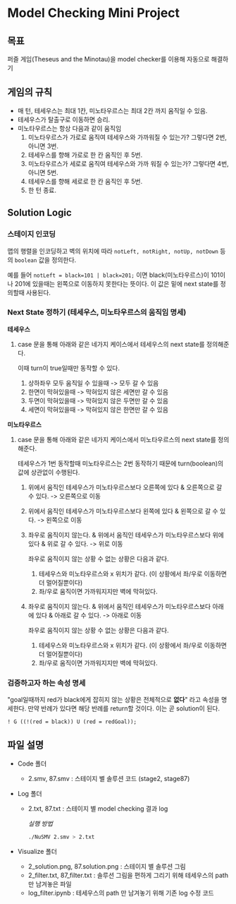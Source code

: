 # Model Checking Mini Project

## 목표

퍼즐 게임(Theseus and the Minotau)을 model checker를 이용해 자동으로 해결하기

## 게임의 규칙

- 매 턴, 테세우스는 최대 1칸, 미노타우르스는 최대 2칸 까지 움직일 수 있음. 
- 테세우스가 탈출구로 이동하면 승리. 
- 미노타우르스는 항상 다음과 같이 움직임
  1. 미노타우르스가 가로로 움직여 테세우스와 가까워질 수 있는가? 그렇다면 2번, 아니면 3번. 
  2. 테세우스를 향해 가로로 한 칸 움직인 후 5번. 
  3. 미노타우르스가 세로로 움직여 테세우스와 가까 워질 수 있는가? 그렇다면 4번, 아니면 5번. 
  4. 테세우스를 향해 세로로 한 칸 움직인 후 5번. 
  5. 한 턴 종료. 

## Solution Logic

### 스테이지 인코딩

맵의 행렬을 인코딩하고 벽의 위치에 따라 `notLeft, notRight, notUp, notDown` 등의 `boolean` 값을 정의한다.

예를 들어 `notLeft = black=101 | black=201;` 이면 black(미노타우르스)이 101이나 201에 있을때는 왼쪽으로 이동하지 못한다는 뜻이다. 이 값은 밑에 next state를 정의할때 사용된다.

### Next State 정하기 (테세우스, 미노타우르스의 움직임 명세)

**테세우스**

1. case 문을 통해 아래와 같은 네가지 케이스에서 테세우스의 next state를 정의해준다.

   이때 turn이 true일때만 동작할 수 있다.

   1. 상하좌우 모두 움직일 수 있을때 -> 모두 갈 수 있음
   2. 한면이 막혀있을때 -> 막혀있지 않은 세면만 갈 수 있음
   3. 두면이 막혀있을때 -> 막혀있지 않은 두면만 갈 수 있음
   4. 세면이 막혀있을때 -> 막혀있지 않은 한면만 갈 수 있음

**미노타우르스**

1. case 문을 통해 아래와 같은 네가지 케이스에서 미노타우르스의 next state를 정의해준다.

   테세우스가 1번 동작할때 미노타우르스는 2번 동작하기 때문에 turn(boolean)의 값에 상관없이 수행된다.

   1. 위에서 움직인 테세우스가 미노타우르스보다 오른쪽에 있다 & 오른쪽으로 갈 수 있다. -> 오른쪽으로 이동

   2. 위에서 움직인 테세우스가 미노타우르스보다 왼쪽에 있다 & 왼쪽으로 갈 수 있다. -> 왼쪽으로 이동

   3. 좌우로 움직이지 않는다. & 위에서 움직인 테세우스가 미노타우르스보다 위에 있다 & 위로 갈 수 있다.  -> 위로 이동

      좌우로 움직이지 않는 상황 수 없는 상황은 다음과 같다.

      1. 테세우스와 미노타우르스와 x 위치가 같다. (이 상황에서 좌/우로 이동하면 더 멀어질뿐이다)
      2. 좌/우로 움직이면 가까워지지만 벽에 막혀있다.

   4. 좌우로 움직이지 않는다. & 위에서 움직인 테세우스가 미노타우르스보다 아래에 있다 & 아래로 갈 수 있다. -> 아래로 이동

      좌우로 움직이지 않는 상황 수 없는 상황은 다음과 같다.

      1. 테세우스와 미노타우르스와 x 위치가 같다. (이 상황에서 좌/우로 이동하면 더 멀어질뿐이다)
      2. 좌/우로 움직이면 가까워지지만 벽에 막혀있다.

### 검증하고자 하는 속성 명세

"goal일때까지 red가 black에게 잡히지 않는 상황은 전체적으로 **없다**" 라고 속성을 명세한다. 만약 반례가 있다면 해당 반례를 return할 것이다. 이는 곧 solution이 된다.

`! G ((!(red = black)) U (red = redGoal));`

## 파일 설명

- Code 폴더
  - 2.smv, 87.smv :  스테이지 별 솔루션 코드 (stage2, stage87)

- Log 폴더

  - 2.txt, 87.txt : 스테이지 별 model checking 결과 log

    *실행 방법*

    ```bash
    ./NuSMV 2.smv > 2.txt
    ```

- Visualize 폴더

  - 2_solution.png, 87.solution.png : 스테이지 별 솔루션 그림 
  - 2_filter.txt, 87_filter.txt : 솔루션 그림을 편하게 그리기 위해 테세우스의 path 만 남겨놓은 파일
  - log_filter.ipynb : 테세우스의 path 만 남겨놓기 위해 기존 log 수정 코드